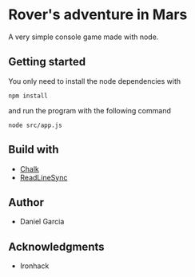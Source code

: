# Rover's adventure in Mars

A very simple console game made with node.

## Getting started
You only need to install the node dependencies with

```
npm install
```

and run the program with the following command

```
node src/app.js
```

## Build with
* [Chalk](https://www.npmjs.com/package/chalk)
* [ReadLineSync](https://www.npmjs.com/package/readline-sync)

## Author
* Daniel Garcia

## Acknowledgments
* Ironhack